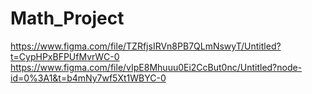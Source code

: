 # Math_Project
https://www.figma.com/file/TZRfjsIRVn8PB7QLmNswyT/Untitled?t=CypHPxBFPUfMvrWC-0
https://www.figma.com/file/vIpE8Mhuuu0Ei2CcBut0nc/Untitled?node-id=0%3A1&t=b4mNy7wf5Xt1WBYC-0